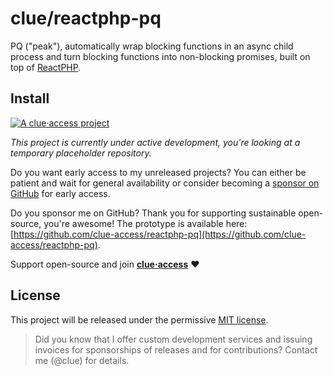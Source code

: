 # clue/reactphp-pq

PQ ("peak"), automatically wrap blocking functions in an async child process and turn blocking functions into non-blocking promises,
built on top of [ReactPHP](https://reactphp.org/).

## Install

[![A clue·access project](https://raw.githubusercontent.com/clue-access/clue-access/main/clue-access.png)](https://github.com/clue-access/clue-access)

*This project is currently under active development,
you're looking at a temporary placeholder repository.*

Do you want early access to my unreleased projects?
You can either be patient and wait for general availability or
consider becoming a [sponsor on GitHub](https://github.com/sponsors/clue) for early access.

Do you sponsor me on GitHub? Thank you for supporting sustainable open-source, you're awesome!
The prototype is available here: [https://github.com/clue-access/reactphp-pq](https://github.com/clue-access/reactphp-pq).

Support open-source and join [**clue·access**](https://github.com/clue-access/clue-access) ❤️

## License

This project will be released under the permissive [MIT license](LICENSE).

> Did you know that I offer custom development services and issuing invoices for
  sponsorships of releases and for contributions? Contact me (@clue) for details.
